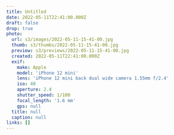 ```yaml
---
title: Untitled
date: 2022-05-11T22:41:00.000Z
draft: false
drop: true
photo:
  url: s3/images/2022-05-11-15-41-00.jpg
  thumb: s3/thumbs/2022-05-11-15-41-00.jpg
  preview: s3/previews/2022-05-11-15-41-00.jpg
  created: 2022-05-11T22:41:00.000Z
  exif:
    make: Apple
    model: 'iPhone 12 mini'
    lens: 'iPhone 12 mini back dual wide camera 1.55mm f/2.4'
    iso: 40
    aperture: 2.4
    shutter_speed: 1/100
    focal_length: '1.6 mm'
    gps: null
  title: null
  caption: null
links: []
---
```

